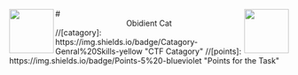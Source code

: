 <img align = "left" src = "https://img.shields.io/badge/Catagory-Genral%20Skills-yellow" width = 80>
<img align = "right" src = "https://img.shields.io/badge/Points-5%20-blueviolet" width = 80>
# <center>Obidient Cat</center>
//[catagory]: https://img.shields.io/badge/Catagory-Genral%20Skills-yellow "CTF Catagory"
//[points]: https://img.shields.io/badge/Points-5%20-blueviolet "Points for the Task"
